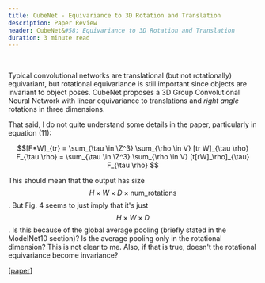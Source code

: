 ```yaml
---
title: CubeNet - Equivariance to 3D Rotation and Translation
description: Paper Review
header: CubeNet&#58; Equivariance to 3D Rotation and Translation
duration: 3 minute read
---
```


&nbsp;

Typical convolutional networks are translational (but not rotationally) equivariant, but rotational equivariance is still important since objects are invariant to object poses. CubeNet proposes a 3D Group Convolutional Neural Network with linear equivariance to translations and _right angle_ rotations in three dimensions.

That said, I do not quite understand some details in the paper, particularly in equation (11):

$$[F*W]_{tr} = \sum_{\tau \in \Z^3} \sum_{\rho \in V} [tr W]_{\tau \rho} F_{\tau \rho} = \sum_{\tau \in \Z^3} \sum_{\rho \in V} [t[rW]_\rho]_{\tau} F_{\tau \rho} $$

This should mean that the output has size $$H \times W \times D \times \text{num_rotations}$$. But Fig. 4 seems to just imply that it's just $$H \times W \times D$$. Is this because of the global average pooling (briefly stated in the ModelNet10 section)? Is the average pooling only in the rotational dimension? This is not clear to me. Also, if that is true, doesn't the rotational equivariance become invariance?



[[paper]]

[paper]:https://arxiv.org/abs/1804.04458

&nbsp;

